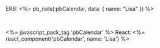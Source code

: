 

ERB: <%= pb_rails(:pbCalendar, data: { name: "Lisa" }) %>

<br>
  
<%= javascript_pack_tag 'pbCalendar' %>
React: <%= react_component('pbCalendar', name: 'Lisa') %>
